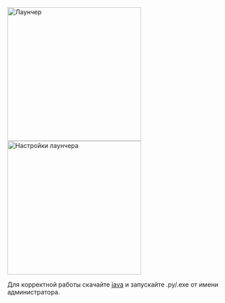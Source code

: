 <img width="302" alt="Лаунчер" src="https://github.com/user-attachments/assets/7b5775dc-a311-4956-a9b6-e300c9927116" />
<img width="302" alt="Настройки лаунчера" src="https://github.com/user-attachments/assets/99d4c2a4-be21-4412-b09a-e64f6a87dd95" />

Для корректной работы скачайте [java](https://adoptium.net/temurin/releases?version=17&os=any&arch=any) и запускайте .py/.exe от имени администратора.

